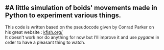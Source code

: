 #A little simulation of boids' movements made in Python to experiment various things.  
---
This code is written based on the pseudocode given by Conrad Parker on his great website : [kfish.org/](http://www.kfish.org/)  
It doesn't work nor do anything for now but I'll improve it and use *pygame* in order to have a pleasant thing to watch.
